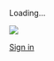 Loading…

![](https://drive.google.com/drive-viewer/AKGpihb1lTrtwI30mn8c0SW4F4xqy0_dYc5s9iUz3ZXW88ALsM7NONdonC-PU1ZWTZ54KE3lGiuKvx_nASO7RmLVGyt7DSU8IPxtcCE=s1600-rw-v1)

[Sign in](https://accounts.google.com/ServiceLogin?service=wise&passive=1209600&osid=1&continue=https://drive.google.com/file/d/1cZ-nn5Qdyp6rYe26KrDCGHwRaVqINxry/preview&followup=https://drive.google.com/file/d/1cZ-nn5Qdyp6rYe26KrDCGHwRaVqINxry/preview&ec=GAZAGQ)